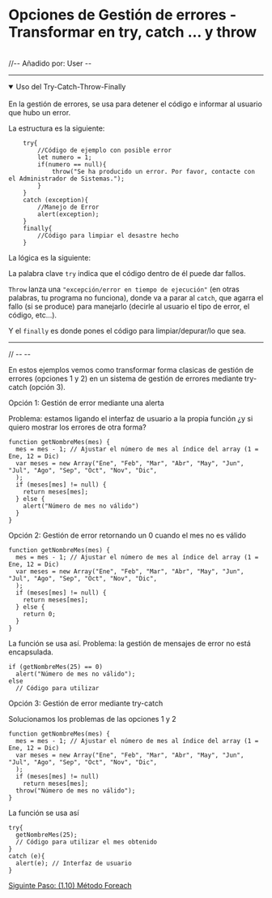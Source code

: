 # Opciones de Gestión de errores - Transformar en try, catch ... y throw

<br>
//-- Añadido por: User --
<hr>
<details open>
    <summary>
        Uso del Try-Catch-Throw-Finally
    </summary>
    <br>
En la gestión de errores, se usa para detener el código e informar al usuario que hubo un error.

La estructura es la siguiente:

```
    try{
        //Código de ejemplo con posible error
        let numero = 1;
        if(numero == null){
            throw("Se ha producido un error. Por favor, contacte con el Administrador de Sistemas.");
        }
    }
    catch (exception){
        //Manejo de Error
        alert(exception);
    }
    finally{
        //Código para limpiar el desastre hecho
    }
```

La lógica es la siguiente:

La palabra clave `try` indica que el código dentro de él puede dar fallos. 

`Throw` lanza una `"excepción/error en tiempo de ejecución"` (en otras palabras, tu programa no funciona), donde va a parar al `catch`, que agarra el fallo (si se produce) para manejarlo (decirle al usuario el tipo de error, el código, etc...). 

Y el `finally` es donde pones el código para limpiar/depurar/lo que sea.

</details>
<hr>
// -- --
<br>

En estos ejemplos vemos como transformar forma clasicas de gestión de errores (opciones 1 y 2) en un sistema de gestión de errores mediante try-catch (opción 3).

Opción 1: Gestión de error mediante una alerta

Problema: estamos ligando el interfaz de usuario a la propia función ¿y si quiero mostrar los errores de otra forma?

```
function getNombreMes(mes) {
  mes = mes - 1; // Ajustar el número de mes al índice del array (1 = Ene, 12 = Dic)
  var meses = new Array("Ene", "Feb", "Mar", "Abr", "May", "Jun", "Jul", "Ago", "Sep", "Oct", "Nov", "Dic",
  );
  if (meses[mes] != null) {
    return meses[mes];
  } else {
    alert("Número de mes no válido")
  }
}
```

Opción 2: Gestión de error retornando un 0 cuando el mes no es válido

```
function getNombreMes(mes) {
  mes = mes - 1; // Ajustar el número de mes al índice del array (1 = Ene, 12 = Dic)
  var meses = new Array("Ene", "Feb", "Mar", "Abr", "May", "Jun", "Jul", "Ago", "Sep", "Oct", "Nov", "Dic",
  );
  if (meses[mes] != null) {
    return meses[mes];
  } else {
    return 0;
  }
}
```

La función se usa así. Problema: la gestión de mensajes de error no está encapsulada.

```
if (getNombreMes(25) == 0)
  alert("Número de mes no válido");
else
  // Código para utilizar 
```

Opción 3: Gestión de error mediante try-catch

Solucionamos los problemas de las opciones 1 y 2

```
function getNombreMes(mes) {
  mes = mes - 1; // Ajustar el número de mes al índice del array (1 = Ene, 12 = Dic)
  var meses = new Array("Ene", "Feb", "Mar", "Abr", "May", "Jun", "Jul", "Ago", "Sep", "Oct", "Nov", "Dic",
  );
  if (meses[mes] != null) 
    return meses[mes];
  throw("Número de mes no válido");
}
```

La función se usa así

```
try{
  getNombreMes(25);
  // Código para utilizar el mes obtenido
}
catch (e){
  alert(e); // Interfaz de usuario
}
```

[Siguinte Paso: (1.10) Método Foreach ](/DEW/Unidad%201/Tema_1/1.10_foreach.md)